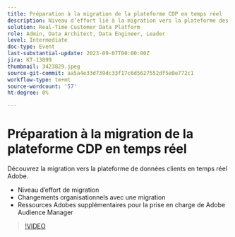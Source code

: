 ```yaml
---
title: Préparation à la migration de la plateforme CDP en temps réel
description: Niveau d’effort lié à la migration vers la plateforme des données clients en temps réel, aux changements organisationnels avec un déplacement et aux ressources Adobes supplémentaires pour la prise en charge de Adobe Audience Manager
solution: Real-Time Customer Data Platform
role: Admin, Data Architect, Data Engineer, Leader
level: Intermediate
doc-type: Event
last-substantial-update: 2023-09-07T00:00:00Z
jira: KT-13899
thumbnail: 3423829.jpeg
source-git-commit: aa5a4e33d739dc33f17c6d5627552df5e0e772c1
workflow-type: tm+mt
source-wordcount: '57'
ht-degree: 0%

---
```



# Préparation à la migration de la plateforme CDP en temps réel

Découvrez la migration vers la plateforme de données clients en temps réel Adobe.

* Niveau d’effort de migration
* Changements organisationnels avec une migration
* Ressources Adobes supplémentaires pour la prise en charge de Adobe Audience Manager


>[!VIDEO](https://video.tv.adobe.com/v/3423829/?learn=on)
